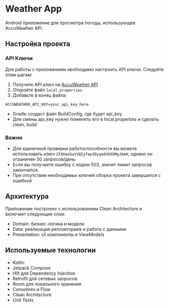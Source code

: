 # Weather App

Android приложение для просмотра погоды, использующее AccuWeather API.

## Настройка проекта

### API Ключи

Для работы с приложением необходимо настроить API ключи. Следуйте этим шагам:

1. Получите API ключ на [AccuWeather API](https://developer.accuweather.com/)
2. Откройте файл `local.properties`
3. Добавьте в конец файла:

```properties
ACCUWEATHER_API_KEY=your_api_key_here
```
- Gradle создаст файл BuildConfig, где будет api_key.
- Для смены api_key нужно поменять его в local.properties и сделать clean, build

### Важно
- Для единичной проверки работоспособности вы можете использовать ключ `2FXHaoGutYQIyfep3DyqedVbXOMgJAmH`, однако он ограничен 50 запросов/день
- Если вы получаете ошибку с кодом 503, значит лимит запросов закончился.
- При отсутствии необходимых ключей сборка проекта завершится с ошибкой

## Архитектура

Приложение построено с использованием Clean Architecture и включает следующие слои:

- Domain: бизнес-логика и модели
- Data: реализация репозиториев и работа с данными
- Presentation: UI компоненты и ViewModels

## Используемые технологии

- Kotlin
- Jetpack Compose
- Hilt для Dependency Injection
- Retrofit для сетевых запросов
- Room для локального хранения
- Coroutines и Flow
- Clean Architecture
- Unit Tests 